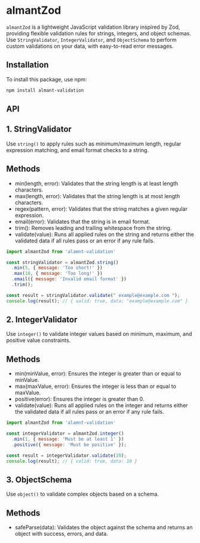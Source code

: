 # almantZod

`almantZod` is a lightweight JavaScript validation library inspired by Zod, providing flexible validation rules for strings, integers, and object schemas. Use `StringValidator`, `IntegerValidator`, and `ObjectSchema` to perform custom validations on your data, with easy-to-read error messages.

## Installation

To install this package, use npm:

```bash
npm install almant-validation
```
## API

## 1. StringValidator

Use `string()` to apply rules such as minimum/maximum length, regular expression matching, and email format checks to a string.
## Methods

- min(length, error): Validates that the string length is at least length characters.
- max(length, error): Validates that the string length is at most length characters.
- regex(pattern, error): Validates that the string matches a given regular expression.
- email(error): Validates that the string is in email format.
- trim(): Removes leading and trailing whitespace from the string.
- validate(value): Runs all applied rules on the string and returns either the validated data if all rules pass or an error if any rule fails.

```javascript
import almantZod from 'alamnt-validation'

const stringValidator = almantZod.string()
  .min(5, { message: 'Too short!' })
  .max(10, { message: 'Too long!' })
  .email({ message: 'Invalid email format' })
  .trim();

const result = stringValidator.validate(" example@example.com ");
console.log(result); // { valid: true, data: "example@example.com" }
```

## 2. IntegerValidator

Use `integer()` to validate integer values based on minimum, maximum, and positive value constraints.
## Methods

- min(minValue, error): Ensures the integer is greater than or equal to minValue.
- max(maxValue, error): Ensures the integer is less than or equal to maxValue.
- positive(error): Ensures the integer is greater than 0.
- validate(value): Runs all applied rules on the integer and returns either the validated data if all rules pass or an error if any rule fails.

```javascript
import almantZod from 'alamnt-validation'

const integerValidator = almantZod.integer()
  .min(1, { message: 'Must be at least 1' })
  .positive({ message: 'Must be positive' });

const result = integerValidator.validate(10);
console.log(result); // { valid: true, data: 10 }
```

## 3. ObjectSchema

Use `object()` to validate complex objects based on a schema.
## Methods

- safeParse(data): Validates the object against the schema and returns an object with success, errors, and data.